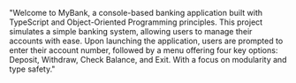 "Welcome to MyBank, a console-based banking application built with TypeScript and Object-Oriented Programming principles. This project simulates a simple banking system, allowing users to manage their accounts with ease. Upon launching the application, users are prompted to enter their account number, followed by a menu offering four key options: Deposit, Withdraw, Check Balance, and Exit. With a focus on modularity and type safety."


